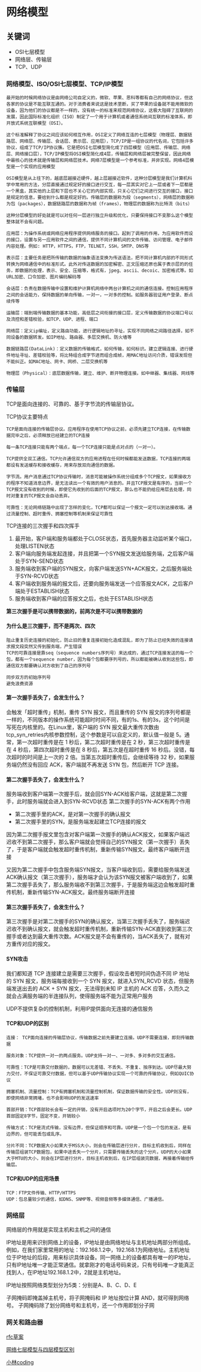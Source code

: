 # 网络模型

## 关键词
- OSI七层模型
- 网络层、传输层
- TCP、UDP

### 网络模型、ISO/OSI七层模型、TCP/IP模型
```
最开始的时候网络协议是由网络公司自定义的，微软、苹果、思科等都有自己的网络协议，但这各家的协议是不能互联互通的。对于消费者来说这是技术垄断，买了苹果的设备就不能用微软的设备，因为他们的协议都是不一样的，没有统一的标准来规范网络协议，这极大阻碍了互联网的发展，因此国际标准化组织（ISO）制定了一个用于计算机或者通信系统间互联的标准体系，即开放式系统互联模型（OSI）。

这个标准解释了协议之间应该如何相互作用，OSI定义了网络互连的七层模型（物理层、数据链路层、网络层、传输层、会话层、表示层、应用层），TCP/IP是一组协议的代名词，它包括许多协议，组成了TCP/IP协议簇。它是把OSI七层模型简化成了四层模型（应用层、传输层、网络层、网络接口层），TCP/IP模型将OSI模型简化成4层，传输层和网络层被完整保留，因此网络中最核心的技术就是传输层和网络层技术。网络7层模型是一个参考标准，并非实现。网络4层模型是一个实现的应用模型

OSI模型是从上往下的，越底层越接近硬件，越上层越接近软件，这种分层模型是我们计算机科学中常用的方法，分层直接通过规定好的接口进行交互，每一层其实对它上一层或者下一层都是一个黑盒，其实他的上层和下层也不关心它的内部实现，只关心它们之间进行交互的接口，接口是规定的信息，要给到什么都是规定好的。传输层的数据称为段（segments），网络层的数据称为包（packages），数据链路层的数据称为帧（frames），物理层的数据称为比特流（bits）

这种分层模型的好处就是可以对任何一层进行独立升级和优化，只要保持接口不变那么这个模型整体就不会有问题。

应用层：为操作系统或网络应用程序提供网络服务的接口。起到了调用的作用，为应用软件而设的接口，设置与另一应用软件之间的通信，提供不同计算机间的文件传输、访问管理、电子邮件内容处理。例如: HTTP，HTTPS，FTP，TELNET，SSH，SMTP、DNS等

表示层：主要任务是把所传输的数据的抽象语法变换为传送语法，把不同计算机内部的不同形式转换为网络通信中的标准形式。此外对传送数据的加密解密、正文压缩还原也属于表示层的的任务，即数据的处理，表示、安全、压缩等，格式有，jpeg、ascii、decoic、加密格式等。如URL加密、口令加密、图片编码解码等

会话层：负责在数据传输中设置和维护计算机网络中两台计算机之间的通信连接。控制应用程序之间的会话能力，保持数据的单向传输，一对一，一对多的控制。如服务器验证用户登录、断点续传等

运输层：端到端传输数据的基本功能，高低层之间衔接的接口层，定义传输数据的协议端口号以及流控和差错校验，如TCP、UDP、进程、端口

网络层：定义ip编址，定义路由功能，进行逻辑地址的寻址，实现不同网络之间路径选择，如不同设备的数据转发。如IP地址、路由器、多层交换机、防火墙等

数据链路层(DataLink)：定义数据的传输格式，如何传输，如何标识。建立逻辑连接、进行硬件地址寻址、差错校验等，将比特组合成字节进而组合成帧，用MAC地址访问介质，错误发现但不能纠正。如MAC地址、网卡、网桥、二层交换机等

物理层（Physical）：底层数据传输，建立、维护、断开物理连接。如中继器、集线器、网线等
```

### 传输层

TCP是面向连接的、可靠的、基于字节流的传输层协议。

TCP协议主要特点
```
TCP是面向连接的传输层协议。应用程序在使用TCP协议之前，必须先建立TCP连接，在传输数据完毕之后，必须释放已经建立的TCP连接

每一条TCP连接只能有两个端点，每一个TCP连接只能是点对点的（一对一）。

TCP提供全双工通信。TCP允许通信双方的应用进程在任何时候都能发送数据，TCP连接的两端都设有发送缓存和接收缓存，用来存放双向通信的数据。

字节流。用户消息通过TCP协议传输时，消息可能被操作系统分组成多个TCP报文，如果接收方的程序不知道消息边界，是无法读出一个有效的用户消息的。并且TCP报文是有序的，当前一个TCP报文没有收到的时候，即使它先收到的后面的TCP报文，那么也不能扔给应用层去处理，同时对重复的TCP报文会自动丢弃。

可靠性：无论网络链路中出现了怎样的变化，TCP都可以保证一个报文一定可以到达接收端。通过流量控制、超时重传、拥塞控制等机制来保证可靠性
```

TCP连接的三次握手和四次挥手
1. 最开始，客户端和服务端都处于CLOSE状态，首先服务器主动监听某个端口，处理LISTEN状态
2. 客户端向服务端发起连接，并且把第一个SYN报文发送给服务端，之后客户端处于SYN-SEND状态
3. 服务端收到客户端的SYN报文，向客户端发送SYN+ACK报文，之后服务端处于SYN-RCVD状态
4. 客户端收到服务端的报文后，还要向服务端发送一个应答报文ACK，之后客户端处于ESTABLISH状态
5. 服务端收到客户端的应答报文之后，也处于ESTABLISH状态

**第三次握手是可以携带数据的，前两次是不可以携带数据的**

#### 为什么是三次握手，而不是两次、四次
```
阻止重复历史连接的初始化，防止旧的重复连接初始化造成混乱，即为了防止已经失效的连接请求报文段突然又传到服务端，产生错误
TCP的可靠连接是靠seq（sequence numbers序列号）来达成的，通过TCP连接发送的每一个包，都有一个sequence number，因为每个包都要序列号的，所以都能被确认收到这些包，即通信双方都要确认对方收到了自己的序列号

同步双方的初始序列号
避免浪费资源
```
#### 第一次握手丢失了，会发生什么？
会触发「超时重传」机制，重传 SYN 报文，而且重传的 SYN 报文的序列号都是一样的，不同版本的操作系统可能超时时间不同，有的1s、有的3s，这个时间是写死在内核里的。在Linux里，客户端的 SYN 报文最大重传次数由 tcp_syn_retries内核参数控制，这个参数是可以自定义的，默认值一般是 5。通常，第一次超时重传是在 1 秒后，第二次超时重传是在 2 秒，第三次超时重传是在 4 秒后，第四次超时重传是在 8 秒后，第五次是在超时重传 16 秒后。没错，每次超时的时间是上一次的 2 倍。当第五次超时重传后，会继续等待 32 秒，如果服务端仍然没有回应 ACK，客户端就不再发送 SYN 包，然后断开 TCP 连接。

#### 第二次握手丢失了，会发生什么？
服务端收到客户端第一次握手后，就会回SYN-ACK给客户端，这就是第二次握手，此时服务端就会进入到SYN-RCVD状态
第二次握手的SYN-ACK有两个作用
- 第二次握手里的ACK，是对第一次握手的确认报文
- 第二次握手里的SYN，是服务端发起建立TCP连接的报文

因为第二次握手报文里包含对客户端第一次握手的确认ACK报文，如果客户端迟迟收不到第二次握手，那么客户端就会觉得自己的SYN报文（第一次握手）丢失了，于是客户端就会触发超时重传机制，重新传输SYN报文。最终客户端断开连接

又因为第二次握手中包含服务端SYN报文，当客户端收到后，需要给服务端发送ACK确认报文（第三次握手），服务端才会认为该SYN报文被客户端收到了，如果第二次握手丢失了，那么服务端收不到第三次握手，于是服务端这边会触发超时重传机制，重新传输SYN-ACK报文。最终服务端断开连接

#### 第三次握手丢失了，会发生什么？
第三次握手是对第二次握手的SYN的确认报文，当第三次握手丢失了，服务端迟迟收不到确认报文，就会触发超时重传机制，重新传输SYN-ACK直到收到第三次握手或者达到最大重传次数。ACK报文是不会有重传的，当ACK丢失了，就有对方重传对应的报文。

#### SYN攻击
我们都知道 TCP 连接建立是需要三次握手，假设攻击者短时间伪造不同 IP 地址的 SYN 报文，服务端每接收到一个 SYN 报文，就进入SYN_RCVD 状态，但服务端发送出去的 ACK + SYN 报文，无法得到未知 IP 主机的 ACK 应答，久而久之就会占满服务端的半连接队列，使得服务端不能为正常用户服务


UDP不提供复杂的控制机制，利用IP提供面向无连接的通信服务

#### TCP和UDP的区别
```
连接： TCP面向连接的传输层协议，传输数据之前先要建立连接。UDP不需要连接，即刻传输数据

服务对象：TCP提供一对一的两点服务。UDP支持一对一、一对多、多对多的交互通信。

可靠性：TCP是可靠交付数据的，数据可以无差错、不丢失、不重复、按序到达。UDP尽最大努力交付，不保证可靠交付数据，但可以基于UDP传输协议实现一个可靠的传输协议，例如QUIC协议

拥塞机制、流量控制：TCP有拥塞机制和流量控制机制，保证数据传输的安全性。UDP则没有，即使网络非常拥堵，也不会影响UDP的发送速率

首部开销：TCP首部较长会有一定的开销，没有开启选项时为20个字节，开启之后会更长。UDP首部固定8字节，固定不变，开销较小

传输方式：TCP是流式传输，没有边界，但保证顺序和可靠。UDP是一个包一个包的发送，是有边界的，但可能丢包或乱序。

分片不同：TCP数据大小如果大于MSS大小，则会在传输层进行分片，目标主机收到后，同样在传输层组装TCP数据包，如果中途丢失一个分片，只需要传输丢失的这个分片。UDP的大小如果大于MTU的大小，则会在IP层进行分片，目标主机收到后，在IP层组装完数据，再接着传输给传输层。
```

#### TCP和UDP的应用场景
```
TCP：FTP文件传输、HTTP/HTTPS
UDP：包总量较少的通信，如DNS、SNMP等、视频音频等多媒体通信、广播通信。
```

### 网络层
网络层的作用就是实现主机和主机之间的通信

IP地址是用来识别网络上的设备，IP地址是由网络地址与主机地址两部分所组成。例如，在我们家里常用的地址：192.168.1.2中，192.168.1为网络地址。主机地址位于IP地址的后段，用来标识具体设备。同一网络上的设备都具有唯一的IP地址，只有IP地址唯一才能正常通信。就拿刚才的电话号码来说，只有号码唯一才能真正找到人，在IP地址192.168.1.2中，2就是主机地址。

IP地址按照网络类型划分为5类：分别是A、B、C、D、E

子网掩码即掩盖掉主机号，将子网掩码和 IP 地址按位计算 AND，就可得到网络号。
子网掩码除了划分网络号和主机号，还一个作用即划分子网


### 网关和路由器

[rfc草案](https://datatracker.ietf.org/doc/html/rfc2616)

[网络七层模型与四层模型区别](https://juejin.cn/post/6844903492763533319)

[小林coding](https://xiaolincoding.com/network/)